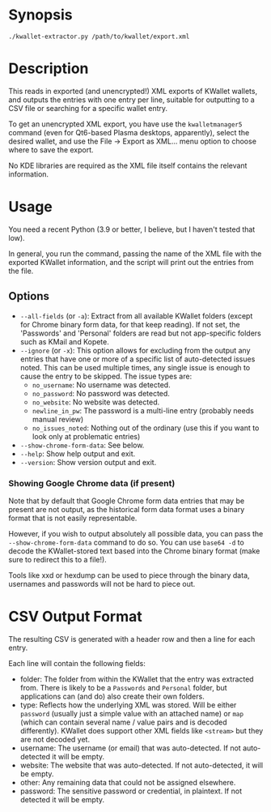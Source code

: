 # Synopsis

    ./kwallet-extractor.py /path/to/kwallet/export.xml

# Description

This reads in exported (and unencrypted!) XML exports of KWallet wallets, and
outputs the entries with one entry per line, suitable for outputting to a CSV
file or searching for a specific wallet entry.

To get an unencrypted XML export, you have use the `kwalletmanager5` command
(even for Qt6-based Plasma desktops, apparently), select the desired wallet,
and use the File -> Export as XML... menu option to choose where to save the
export.

No KDE libraries are required as the XML file itself contains the relevant
information.

# Usage

You need a recent Python (3.9 or better, I believe, but I haven't tested that
low).

In general, you run the command, passing the name of the XML file with the exported KWallet information,
and the script will print out the entries from the file.

## Options

* `--all-fields` (or `-a`): Extract from all available KWallet folders (except
for Chrome binary form data, for that keep reading). If not set, the
'Passwords' and 'Personal' folders are read but not app-specific folders such
as KMail and Kopete.
* `--ignore` (or `-x`): This option allows for excluding from the output any
entries that have one or more of a specific list of auto-detected issues
noted.  This can be used multiple times, any single issue is enough to cause
the entry to be skipped.  The issue types are:
    * `no_username`: No username was detected.
    * `no_password`: No password was detected.
    * `no_website`: No website was detected.
    * `newline_in_pw`: The password is a multi-line entry (probably needs manual review)
    * `no_issues_noted`: Nothing out of the ordinary (use this if you want to look only at problematic entries)
* `--show-chrome-form-data`: See below.
* `--help`: Show help output and exit.
* `--version`: Show version output and exit.

### Showing Google Chrome data (if present)

Note that by default that Google Chrome form data entries that may be present
are not output, as the historical form data format uses a binary format that is
not easily representable.

However, if you wish to output absolutely all possible data, you can
pass the `--show-chrome-form-data` command to do so.  You can use `base64 -d` to decode
the KWallet-stored text based into the Chrome binary format (make sure to redirect this to a file!).

Tools like xxd or hexdump can be used to piece through the binary data,
usernames and passwords will not be hard to piece out.

# CSV Output Format

The resulting CSV is generated with a header row and then a line for each entry.

Each line will contain the following fields:

* folder: The folder from within the KWallet that the entry was extracted from.
  There is likely to be a `Passwords` and `Personal` folder, but applications
  can (and do) also create their own folders.
* type: Reflects how the underlying XML was stored.  Will be either `password`
  (usually just a simple value with an attached name) or `map` (which can
  contain several name / value pairs and is decoded differently).  KWallet does
  support other XML fields like `<stream>` but they are not decoded yet.
* username: The username (or email) that was auto-detected. If not
  auto-detected it will be empty.
* website: The website that was auto-detected. If not auto-detected, it will be
  empty.
* other: Any remaining data that could not be assigned elsewhere.
* password: The sensitive password or credential, in plaintext. If not detected
  it will be empty.
